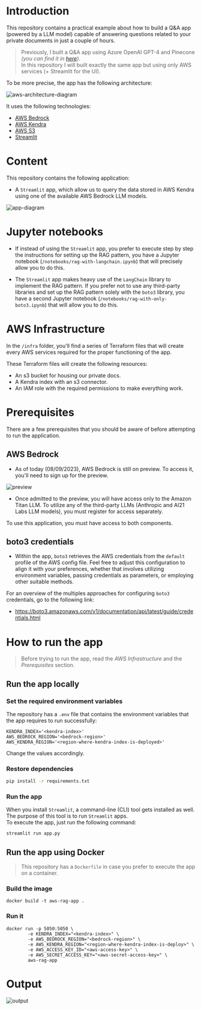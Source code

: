 # **Introduction**

This repository contains a practical example about how to build a Q&A app (powered by a LLM model) capable of answering questions related to your private documents in just a couple of hours.

> Previously, I built a Q&A app using Azure OpenAI GPT-4 and Pinecone _(you can find it in [here](https://github.com/karlospn/building-qa-app-with-openai-pinecone-and-streamlit))_.   
> In this repository I will built exactly the same app but using only AWS services (+ Streamlit for the UI).

To be more precise, the app has the following architecture:

![aws-architecture-diagram](https://raw.githubusercontent.com/karlospn/building-qa-app-with-aws-bedrock-kendra-s3-and-streamlit/main/docs/aws-architecture-diagram.png)

It uses the following technologies:

- [AWS Bedrock](https://aws.amazon.com/bedrock)
- [AWS Kendra](https://aws.amazon.com/kendra)
- [AWS S3](https://aws.amazon.com/s3)
- [Streamlit](https://streamlit.io/)

# **Content**

This repository contains the following application:
- A ``Streamlit`` app,  which allow us to query the data stored in AWS Kendra using one of the available AWS Bedrock LLM models.

![app-diagram](https://raw.githubusercontent.com/karlospn/building-qa-app-with-aws-bedrock-kendra-s3-and-streamlit/main/docs/app-interaction-diagram.png)

# **Jupyter notebooks**

- If instead of using the ``Streamlit`` app, you prefer to execute step by step the instructions for setting up the RAG pattern, you have a Jupyter notebook (``/notebooks/rag-with-langchain.ipynb``) that will precisely allow you to do this.

- The ``Streamlit`` app makes heavy use of the ``LangChain`` library to implement the RAG pattern. If you prefer not to use any third-party libraries and set up the RAG pattern solely with the ``boto3`` library, you have a second Jupyter notebook (``/notebooks/rag-with-only-boto3.ipynb``) that will allow you to do this.

# **AWS Infrastructure**

In the ``/infra`` folder, you'll find a series of Terraform files that will create every AWS services required for the proper functioning of the app.

These Terraform files will create the following resources:
- An s3 bucket for housing our private docs.
- A Kendra index with an s3 connector.
- An IAM role with the required permissions to make everything work.


# **Prerequisites**

There are a few prerequisites that you should be aware of before attempting to run the application.

## **AWS Bedrock**
- As of today (08/09/2023), AWS Bedrock is still on preview. To access it, you'll need to sign up for the preview.

![preview](https://raw.githubusercontent.com/karlospn/building-qa-app-with-aws-bedrock-kendra-s3-and-streamlit/main/docs/rag-aws-bedrock-preview.png)

- Once admitted to the preview, you will have access only to the Amazon Titan LLM. To utilize any of the third-party LLMs (Anthropic and AI21 Labs LLM models), you must register for access separately.

To use this application, you must have access to both components. 

## **boto3 credentials**

- Within the app, ``boto3`` retrieves the AWS credentials from the ``default`` profile of the AWS config file. Feel free to adjust this configuration to align it with your preferences, whether that involves utilizing environment variables, passing credentials as parameters, or employing other suitable methods.

For an overview of the multiples approaches for configuring ``boto3`` credentials, go to the following link:
- https://boto3.amazonaws.com/v1/documentation/api/latest/guide/credentials.html

# **How to run the app**

> Before trying to run the app, read the _AWS Infrastructure_ and the _Prerequisites_ section.

## **Run the app locally**

### **Set the required environment variables**

The repository has a ``.env`` file that contains the environment variables that the app requires to run successfully:

```text
KENDRA_INDEX='<kendra-index>'
AWS_BEDROCK_REGION='<bedrock-region>'
AWS_KENDRA_REGION='<region-where-kendra-index-is-deployed>'
```
Change the values accordingly.

### **Restore dependencies**

```bash
pip install -r requirements.txt
```
### **Run the app**

When you install ``Streamlit``, a command-line (CLI) tool gets installed as well. The purpose of this tool is to run ``Streamlit`` apps.   
To execute the app, just run the following command:
```bash
streamlit run app.py
```

## **Run the app using Docker**

> This repository has a ``Dockerfile`` in case you prefer to execute the app on a container.

### **Build the image**

```shell
docker build -t aws-rag-app .
```

### **Run it**

```
docker run -p 5050:5050 \
        -e KENDRA_INDEX="<kendra-index>" \
        -e AWS_BEDROCK_REGION="<bedrock-region>" \
        -e AWS_KENDRA_REGION="<region-where-kendra-index-is-deploy>" \
        -e AWS_ACCESS_KEY_ID="<aws-access-key>" \
        -e AWS_SECRET_ACCESS_KEY="<aws-secret-access-key>" \
        aws-rag-app
```

# **Output**

![output](https://raw.githubusercontent.com/karlospn/building-qa-app-with-aws-bedrock-kendra-s3-and-streamlit/main/docs/rag-aws-output-1.png)

